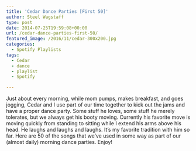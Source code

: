 ```yaml
---
title: 'Cedar Dance Parties [First 50]'
author: Steel Wagstaff
type: post
date: 2014-07-25T19:59:08+00:00
url: /cedar-dance-parties-first-50/
featured_image: /2016/11/cedar-300x200.jpg
categories:
  - Spotify Playlists
tags:
  - Cedar
  - dance
  - playlist
  - Spotify

---
```

Just about every morning, while mom pumps, makes breakfast, and goes jogging, Cedar and I use part of our time together to kick out the jams and have a proper dance party. Some stuff he loves, some stuff he merely tolerates, but we always get his booty moving. Currently his favorite move is moving quickly from standing to sitting while I extend his arms above his head. He laughs and laughs and laughs. It&#8217;s my favorite tradition with him so far. Here are 50 of the songs that we&#8217;ve used in some way as part of our (almost daily) morning dance parties. Enjoy!